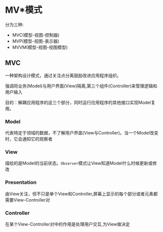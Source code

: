 # MV*模式
分为三种:
+ MVC(模型-视图-控制器)
+ MVP(模型-视图-表示器)
+ MVVM(模型-视图-视图模型)

## MVC
一种架构设计模式，通过关注点分离鼓励改进应用程序组织。

强调将业务(Model)与用户界面(View)隔离,第三个组件(Controller)来管理逻辑和用户输入

目的：解耦应用程序的这三个部分，同时运行应用程序的其他接口实现Model复用。

### Model
代表特定于领域的数据，不了解用户界面(View与Controller)。当一个Model改变时，它会通知它的观察者

### View
描绘的是Model的当前状态。`Observer`模式让View知道Model什么时候更新或修改

### Presentation
由View关注，但不只是单个View和Controller,屏幕上显示的每个部分或者元素都需要View-Controller对

### Controller
在某个View-Controller对中的作用是处理用户交互,为View做决定